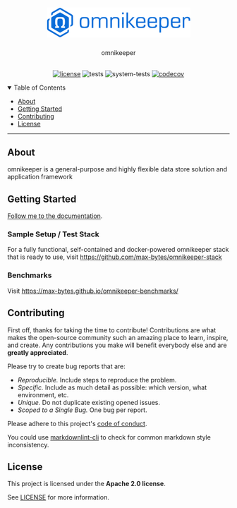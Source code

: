 <h1 align="center">
    <img src="docs/source/assets/images/omnikeeper_logo_v1.0.png" alt="Logo" width="325">
</h1>

<div align="center">
  omnikeeper
</div>

<div align="center">
<br />

[![license](https://img.shields.io/github/license/max-bytes/omnikeeper)](LICENSE)
![tests](https://github.com/max-bytes/omnikeeper/actions/workflows/run-tests.yml/badge.svg)
![system-tests](https://github.com/max-bytes/omnikeeper/actions/workflows/run-system-tests.yml/badge.svg)
[![codecov](https://codecov.io/gh/max-bytes/omnikeeper/branch/master/graph/badge.svg?token=J149QGB4XG)](https://codecov.io/gh/max-bytes/omnikeeper)

</div>

<details open="open">
<summary>Table of Contents</summary>

- [About](#about)
- [Getting Started](#getting-started)
- [Contributing](#contributing)
- [License](#license)

</details>

---

## About

omnikeeper is a general-purpose and highly flexible data store solution and application framework

## Getting Started

[Follow me to the documentation](https://github.com/max-bytes/omnikeeper/wiki).

### Sample Setup / Test Stack

For a fully functional, self-contained and docker-powered omnikeeper stack that is ready to use, visit https://github.com/max-bytes/omnikeeper-stack

### Benchmarks

Visit <https://max-bytes.github.io/omnikeeper-benchmarks/>

## Contributing

First off, thanks for taking the time to contribute! Contributions are what makes the open-source community such an amazing place to learn, inspire, and create. Any contributions you make will benefit everybody else and are **greatly appreciated**.

Please try to create bug reports that are:

- _Reproducible._ Include steps to reproduce the problem.
- _Specific._ Include as much detail as possible: which version, what environment, etc.
- _Unique._ Do not duplicate existing opened issues.
- _Scoped to a Single Bug._ One bug per report.

Please adhere to this project's [code of conduct](https://github.com/max-bytes/omnikeeper/wiki/meta_code-of-conduct).

You could use [markdownlint-cli](https://github.com/igorshubovych/markdownlint-cli) to check for common markdown style inconsistency.

## License

This project is licensed under the **Apache 2.0 license**.

See [LICENSE](LICENSE) for more information.
